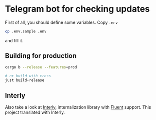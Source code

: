 # Telegram bot for checking updates

First of all, you should define some variables. Copy `.env`

```sh
cp .env.sample .env
```

and fill it.

## Building for production

```sh
cargo b --release --features=prod

# or build with cross
just build-release
```

## Interly

Also take a look at [Interly](crates/interly/README.md), internalization library with [Fluent](https://projectfluent.org) support. This project translated with Interly.
